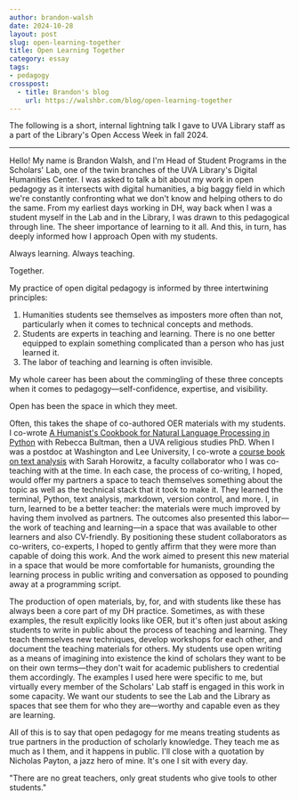 ```yaml
---
author: brandon-walsh
date: 2024-10-28
layout: post
slug: open-learning-together
title: Open Learning Together
category: essay
tags:
- pedagogy
crosspost:
  - title: Brandon's blog
    url: https://walshbr.com/blog/open-learning-together
---
```

The following is a short, internal lightning talk I gave to UVA Library staff as a part of the Library's Open Access Week in fall 2024.

---

Hello! My name is Brandon Walsh, and I'm Head of Student Programs in the Scholars' Lab, one of the twin branches of the UVA Library's Digital Humanities Center. I was asked to talk a bit about my work in open pedagogy as it intersects with digital humanities, a big baggy field in which we're constantly confronting what we don't know and helping others to do the same. From my earliest days working in DH, way back when I was a student myself in the Lab and in the Library, I was drawn to this pedagogical through line. The sheer importance of learning to it all. And this, in turn, has deeply informed how I approach Open with my students. 

Always learning. Always teaching. 

Together.

My practice of open digital pedagogy is informed by three intertwining principles: 

1. Humanities students see themselves as imposters more often than not, particularly when it comes to technical concepts and methods. 
2. Students are experts in teaching and learning. There is no one better equipped to explain something complicated than a person who has just learned it.
3. The labor of teaching and learning is often invisible.

My whole career has been about the commingling of these three concepts when it comes to pedagogy—self-confidence, expertise, and visibility. 

Open has been the space in which they meet.

Often, this takes the shape of co-authored OER materials with my students. I co-wrote [A Humanist's Cookbook for Natural Language Processing in Python](https://github.com/walshbr/humanists-nlp-cookbook/blob/release/toc.ipynb) with Rebecca Bultman, then a UVA religious studies PhD. When I was a postdoc at Washington and Lee University, I co-wrote a [course book on text analysis](https://walshbr.com/textanalysiscoursebook/) with Sarah Horowitz, a faculty collaborator who I was co-teaching with at the time. In each case, the process of co-writing, I hoped, would offer my partners a space to teach themselves something about the topic as well as the technical stack that it took to make it. They learned the terminal, Python, text analysis, markdown, version control, and more. I, in turn, learned to be a better teacher: the materials were much improved by having them involved as partners. The outcomes also presented this labor—the work of teaching and learning—in a space that was available to other learners and also CV-friendly. By positioning these student collaborators as co-writers, co-experts, I hoped to gently affirm that they were more than capable of doing this work. And the work aimed to present this new material in a space that would be more comfortable for humanists, grounding the learning process in public writing and conversation as opposed to pounding away at a programming script.

The production of open materials, by, for, and with students like these has always been a core part of my DH practice. Sometimes, as with these examples, the result explicitly looks like OER, but it's often just about asking students to write in public about the process of teaching and learning. They teach themselves new techniques, develop workshops for each other, and document the teaching materials for others.  My students use open writing as a means of imagining into existence the kind of scholars they want to be on their own terms—they don't wait for academic publishers to credential them accordingly. The examples I used here were specific to me, but virtually every member of the Scholars' Lab staff is engaged in this work in some capacity. We want our students to see the Lab and the Library as spaces that see them for who they are—worthy and capable even as they are learning. 

All of this is to say that open pedagogy for me means treating students as true partners in the production of scholarly knowledge. They teach me as much as I them, and it happens in public. I'll close with a quotation by Nicholas Payton, a jazz hero of mine. It's one I sit with every day. 

"There are no great teachers, only great students who give tools to other students."
